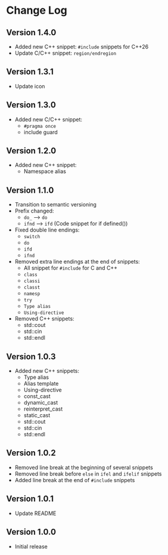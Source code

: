 # Change Log

## Version 1.4.0
* Added new C++ snippet: `#include` snippets for C++26
* Update С/C++ snippet: `region/endregion`

## Version 1.3.1
- Update icon

## Version 1.3.0
- Added new С/C++ snippet:
  * `#pragma once`
  * include guard

## Version 1.2.0
- Added new C++ snippet:
  * Namespace alias

## Version 1.1.0
- Transition to semantic versioning
- Prefix changed:
  * `do_` --> `do`
  * `ifnd` --> `ifd` (Code snippet for if defined())
- Fixed double line endings:
  * `switch`
  * `do`
  * `ifd`
  * `ifnd`
- Removed extra line endings at the end of snippets:
  * All snippet for `#include` for C and C++
  * `class`
  * `classi`
  * `classt`
  * `namesp`
  * `try`
  * `Type alias`
  * `Using-directive`
- Removed C++ snippets: 
  * std::cout
  * std::cin
  * std::endl

## Version 1.0.3
- Added new C++ snippets: 
  * Type alias
  * Alias template
  * Using-directive
  * const_cast
  * dynamic_cast
  * reinterpret_cast
  * static_cast
  * std::cout
  * std::cin
  * std::endl

## Version 1.0.2
- Removed line break at the beginning of several snippets
- Removed line break before `else` in `ifel` and `ifelif` snippets
- Added line break at the end of `#include` snippets

## Version 1.0.1
- Update README

## Version 1.0.0
- Initial release
